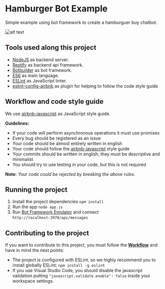 # Hamburger Bot Example
Simple example using bot framework to create a hamburguer buy chatbot.


![alt text](https://firebasestorage.googleapis.com/v0/b/imagenesuso.appspot.com/o/capturaHamburguer.PNG?alt=media&token=2cde8e5c-5585-4e5b-ba40-9c030c0acd0d)

## Tools used along this project
* [NodeJS](https://nodejs.org) as backend server.
* [Restify](http://restify.com/) as backend api framework.
* [Botbuilder](https://github.com/Microsoft/BotBuilder) as bot framework.
* [ES6](http://es6-features.org) as main language.
* [ESLint](http://eslint.org) as JavaScript linter.
* [eslint-config-airbnb](https://github.com/airbnb/javascript/tree/master/packages/eslint-config-airbnb) as plugin for helping to follow the code style guide

## Workflow and code style guide
We use [airbnb-javascript](https://github.com/airbnb/javascript) as JavaScript style guide.

**Guidelines:**

* If your code will perform asynchronous operations it must use promises
* Every bug should be registered as an issue
* Your code should be almost entirely written in english
* Your code should follow the [airbnb-javascript](https://github.com/airbnb/javascript) style guide
* Your commits should be written in english, they must be descriptive and minimalist
* You should try to use testing in your code, but this is not required

**Note:** _Your code could be rejected by breaking the above rules._

## Running the project
1. Install the project dependencies ```npm install```
2. Run the app ```node app.js```
3. Run [Bot Framework Emulator](https://emulator.botframework.com/)  and connect ```http://localhost:3978/api/messages```

## Contributing to the project
If you want to contribute to this project, you must follow the [**Workflow**](#workflow-and-code-style-guide) and have in mind the next points:
* The project is configured with ESLint, so we highly recommend you to install globally ESLint: ```npm install -g eslint```
* If you use Visual Studio Code, you should disable the javascript validation putting ```"javascript.validate.enable": false``` inside your workspace settings.



